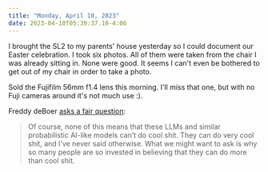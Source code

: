 ```yaml
---
title: "Monday, April 10, 2023"
date: 2023-04-10T05:39:37.10-4:00
---
```


I brought the SL2 to my parents' house yesterday so I could document our Easter celebration. I took six photos. All of them were taken from the chair I was already sitting in. None were good. It seems I can't even be bothered to get out of my chair in order to take a photo.

Sold the Fujifilm 56mm f1.4 lens this morning. I'll miss that one, but with no Fuji cameras around it's not much use :).

Freddy deBoer [asks a fair question](https://freddiedeboer.substack.com/p/the-almond-butter-test):

> Of course, none of this means that these LLMs and similar probabilistic AI-like models can’t do cool shit. They can do very cool shit, and I’ve never said otherwise. What we might want to ask is why so many people are so invested in believing that they can do more than cool shit.
